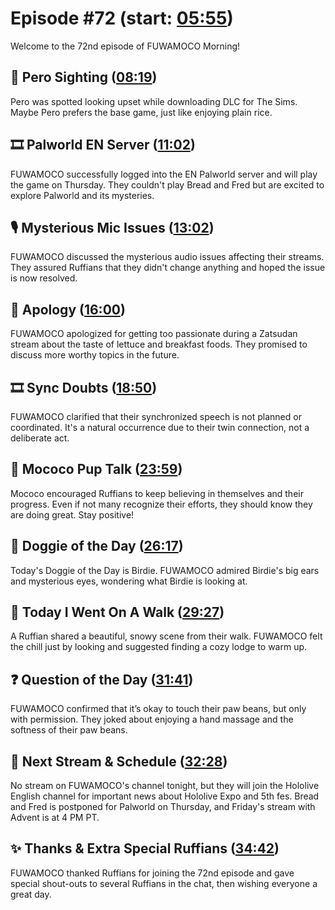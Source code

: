 # Episode #72 (start: [05:55](https://youtu.be/fTaj_UzI3rs?t=05m55s))

Welcome to the 72nd episode of FUWAMOCO Morning!

## 👀 Pero Sighting ([08:19](https://youtu.be/fTaj_UzI3rs?t=08m19s))

Pero was spotted looking upset while downloading DLC for The Sims. Maybe Pero prefers the base game, just like enjoying plain rice.

## 🎞️ Palworld EN Server ([11:02](https://youtu.be/fTaj_UzI3rs?t=11m02s))

FUWAMOCO successfully logged into the EN Palworld server and will play the game on Thursday. They couldn't play Bread and Fred but are excited to explore Palworld and its mysteries.

## 🎙️ Mysterious Mic Issues ([13:02](https://youtu.be/fTaj_UzI3rs?t=13m02s))

FUWAMOCO discussed the mysterious audio issues affecting their streams. They assured Ruffians that they didn't change anything and hoped the issue is now resolved.

## 🙇 Apology ([16:00](https://youtu.be/fTaj_UzI3rs?t=16m00s))

FUWAMOCO apologized for getting too passionate during a Zatsudan stream about the taste of lettuce and breakfast foods. They promised to discuss more worthy topics in the future.

## 🎞️ Sync Doubts ([18:50](https://youtu.be/fTaj_UzI3rs?t=18m50s))

FUWAMOCO clarified that their synchronized speech is not planned or coordinated. It's a natural occurrence due to their twin connection, not a deliberate act.

## 📣 Mococo Pup Talk ([23:59](https://youtu.be/fTaj_UzI3rs?t=23m59s))

Mococo encouraged Ruffians to keep believing in themselves and their progress. Even if not many recognize their efforts, they should know they are doing great. Stay positive!

## 🐶 Doggie of the Day ([26:17](https://youtu.be/fTaj_UzI3rs?t=26m17s))

Today's Doggie of the Day is Birdie. FUWAMOCO admired Birdie's big ears and mysterious eyes, wondering what Birdie is looking at.

## 🚶 Today I Went On A Walk ([29:27](https://youtu.be/fTaj_UzI3rs?t=29m27s))

A Ruffian shared a beautiful, snowy scene from their walk. FUWAMOCO felt the chill just by looking and suggested finding a cozy lodge to warm up.

## ❓ Question of the Day ([31:41](https://youtu.be/fTaj_UzI3rs?t=31m41s))

FUWAMOCO confirmed that it’s okay to touch their paw beans, but only with permission. They joked about enjoying a hand massage and the softness of their paw beans.

## 📅 Next Stream & Schedule ([32:28](https://youtu.be/fTaj_UzI3rs?t=32m28s))

No stream on FUWAMOCO's channel tonight, but they will join the Hololive English channel for important news about Hololive Expo and 5th fes. Bread and Fred is postponed for Palworld on Thursday, and Friday's stream with Advent is at 4 PM PT.

## ✨ Thanks & Extra Special Ruffians ([34:42](https://youtu.be/fTaj_UzI3rs?t=34m42s))

FUWAMOCO thanked Ruffians for joining the 72nd episode and gave special shout-outs to several Ruffians in the chat, then wishing everyone a great day.
